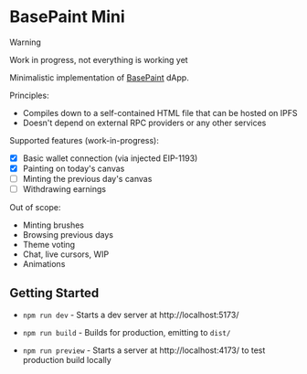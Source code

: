 # BasePaint Mini

> [!WARNING]
> Work in progress, not everything is working yet

Minimalistic implementation of [BasePaint](https://basepaint.xyz/) dApp.

Principles:

- Compiles down to a self-contained HTML file that can be hosted on IPFS
- Doesn't depend on external RPC providers or any other services

Supported features (work-in-progress):

- [x] Basic wallet connection (via injected EIP-1193)
- [x] Painting on today's canvas
- [ ] Minting the previous day's canvas
- [ ] Withdrawing earnings

Out of scope:

- Minting brushes
- Browsing previous days
- Theme voting
- Chat, live cursors, WIP
- Animations

## Getting Started

- `npm run dev` - Starts a dev server at http://localhost:5173/

- `npm run build` - Builds for production, emitting to `dist/`

- `npm run preview` - Starts a server at http://localhost:4173/ to test production build locally
